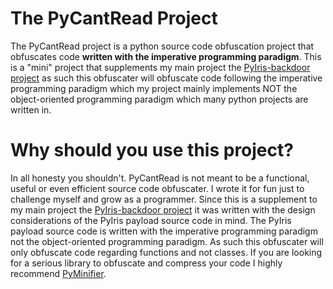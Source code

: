 # The PyCantRead Project
The PyCantRead project is a python source code obfuscation project that obfuscates code **written with the imperative programming paradigm**. This is a "mini" project that 
supplements my main project the [PyIris-backdoor project](https://github.com/angus-y/PyIris-backdoor) as such this obfuscater will obfuscate code following the imperative 
programming paradigm which my project mainly implements NOT the object-oriented programming paradigm which many python projects are written in. 

# Why should you use this project?
In all honesty you shouldn't. PyCantRead is not meant to be a functional, useful or even efficient source code obfuscater. I wrote it for fun just to challenge myself and grow as 
a programmer. Since this is a supplement to my main project the [PyIris-backdoor project](https://github.com/angus-y/PyIris-backdoor) it was written with the design considerations 
of the PyIris payload source code in mind. The PyIris payload source code is written with the imperative programming paradigm not the object-oriented programming paradigm. As such
this obfuscater will only obfuscate code regarding functions and not classes. If you are looking for a serious library to obfuscate and compress your code I highly recommend 
[PyMinifier](https://liftoff.github.io/pyminifier/).
